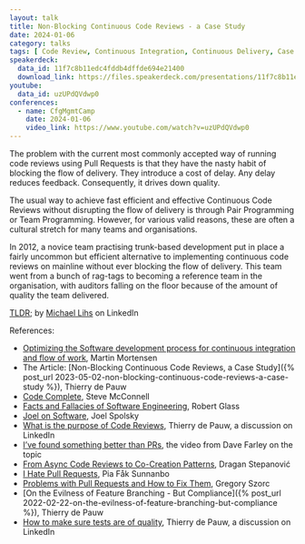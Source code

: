 ```yaml
---
layout: talk
title: Non-Blocking Continuous Code Reviews - a Case Study
date: 2024-01-06
category: talks
tags: [ Code Review, Continuous Integration, Continuous Delivery, Case Study ]
speakerdeck:
  data_id: 11f7c8b11edc4fddb4dffde694e21400
  download_link: https://files.speakerdeck.com/presentations/11f7c8b11edc4fddb4dffde694e21400/Non-Blocking_Continuous_Code_Reviews.pdf
youtube:
  data_id: uzUPdQVdwp0
conferences:
  - name: CfgMgmtCamp
    date: 2024-01-06
    video_link: https://www.youtube.com/watch?v=uzUPdQVdwp0
---
```


The problem with the current most commonly accepted way of running code reviews using Pull Requests is that they have the nasty habit of blocking the flow of delivery. They introduce a cost of delay. Any delay reduces feedback. Consequently, it drives down quality.

The usual way to achieve fast efficient and effective Continuous Code Reviews without disrupting the flow of delivery is through Pair Programming or Team Programming. However, for various valid reasons, these are often a cultural stretch for many teams and organisations.

In 2012, a novice team practising trunk-based development put in place a fairly uncommon but efficient alternative to implementing continuous code reviews on mainline without ever blocking the flow of delivery.
This team went from a bunch of rag-tags to becoming a reference team in the organisation, with auditors falling on the floor because of the amount of quality the team delivered.

[TLDR;](https://www.linkedin.com/feed/update/urn%3Ali%3Aactivity%3A7160681409039228928/) by [Michael Lihs](https://www.linkedin.com/in/michael-lihs/) on LinkedIn

References:

- [Optimizing the Software development process for continuous integration and flow of work](https://itnext.io/optimizing-the-software-development-process-for-continuous-integration-and-flow-of-work-56cf614b3f59), Martin Mortensen
- The Article: [Non-Blocking Continuous Code Reviews, a Case Study]({% post_url 2023-05-02-non-blocking-continuous-code-reviews-a-case-study %}), Thierry de Pauw
- [Code Complete](https://www.goodreads.com/book/show/4845.Code_Complete), Steve McConnell
- [Facts and Fallacies of Software Engineering](https://www.goodreads.com/book/show/83792.Facts_and_Fallacies_of_Software_Engineering), Robert Glass
- [Joel on Software](https://www.joelonsoftware.com/), Joel Spolsky
- [What is the purpose of Code Reviews](https://www.linkedin.com/posts/tdpauw_im-working-on-a-new-presentation-one-of-activity-7155600839053594626-8Ax_), Thierry de Pauw, a discussion on LinkedIn
- [I’ve found something better than PRs](https://www.youtube.com/watch?v=WmVe1QrWxYU), the video from Dave Farley on the topic
- [From Async Code Reviews to Co-Creation Patterns](https://www.infoq.com/articles/co-creation-patterns-software-development/), Dragan Stepanović
- [I Hate Pull Requests](https://medium.com/@pia.fak.sunnanbo/i-hate-pull-requests-17836dd3cc38), Pia Fåk Sunnanbo
- [Problems with Pull Requests and How to Fix Them](https://gregoryszorc.com/blog/2020/01/07/problems-with-pull-requests-and-how-to-fix-them/), Gregory Szorc
- [On the Evilness of Feature Branching - But Compliance]({% post_url 2022-02-22-on-the-evilness-of-feature-branching-but-compliance %}), Thierry de Pauw
- [How to make sure tests are of quality](https://www.linkedin.com/posts/tdpauw_in-all-my-debunking-of-version-control-branches-activity-7142800577901592576-zhqS), Thierry de Pauw, a discussion on LinkedIn
